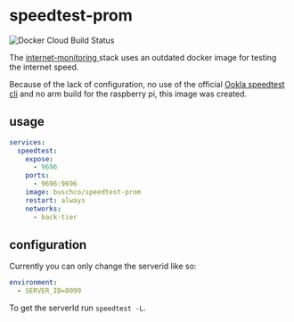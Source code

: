 # speedtest-prom

![Docker Cloud Build Status](https://img.shields.io/docker/cloud/build/buschco/speedtest-prom?style=for-the-badge)

The [ internet-monitoring ](https://github.com/maxandersen/internet-monitoring) stack uses an outdated docker image for testing the internet speed.

Because of the lack of configuration, no use of the official [Ookla speedtest cli](https://www.speedtest.net/apps/cli) and no arm build for the raspberry pi, this image was created.

## usage

```yaml
services:
  speedtest:
    expose:
      - 9696
    ports:
      - 9696:9696
    image: buschco/speedtest-prom
    restart: always
    networks:
      - back-tier
```

## configuration

Currently you can only change the serverid like so:

```yaml
environment:
  - SERVER_ID=8099
```

To get the serverId run `speedtest -L`.
